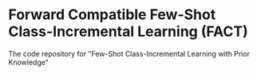 
# Forward Compatible Few-Shot Class-Incremental Learning  (FACT)

The code repository for "Few-Shot Class-Incremental Learning with Prior Knowledge"


